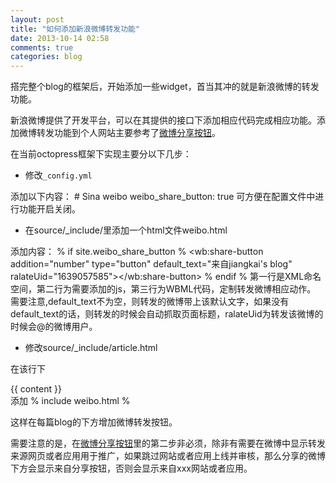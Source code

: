 ```yaml
---
layout: post
title: "如何添加新浪微博转发功能"
date: 2013-10-14 02:58
comments: true
categories: blog
---
```

搭完整个blog的框架后，开始添加一些widget，首当其冲的就是新浪微博的转发功能。

新浪微博提供了开发平台，可以在其提供的接口下添加相应代码完成相应功能。添加微博转发功能到个人网站主要参考了[微博分享按钮](http://open.weibo.com/sharebutton)。

在当前octopress框架下实现主要分以下几步：

* 修改`_config.yml`

添加以下内容：
    # Sina weibo
    weibo_share_button: true
可方便在配置文件中进行功能开启关闭。

<!-- more -->
* 在source/_include/里添加一个html文件weibo.html

添加内容：
    % if site.weibo_share_button %
    <html xmlns:wb="http://open.weibo.com/wb">
    <script src="http://tjs.sjs.sinajs.cn/open/api/js/wb.js" type="text/javascript" charset="utf-8"></script>
    <wb:share-button addition="number" type="button" default_text="来自jiangkai's blog" ralateUid="1639057585"></wb:share-button>
    % endif %
第一行是XML命名空间，第二行为需要添加的js，第三行为WBML代码，定制转发微博相应动作。
需要注意,default_text不为空，则转发的微博带上该默认文字，如果没有default_text的话，则转发的时候会自动抓取页面标题，ralateUid为转发该微博的时候会@的微博用户。

* 修改source/_include/article.html

在该行下
    <div class="entry-content">{{ content }}</div>
添加
    % include weibo.html %

这样在每篇blog的下方增加微博转发按钮。

需要注意的是，在[微博分享按钮](http://open.weibo.com/sharebutton)里的第二步非必须，除非有需要在微博中显示转发来源网页或者应用用于推广，如果跳过网站或者应用上线并审核，那么分享的微博下方会显示来自分享按钮，否则会显示来自xxx网站或者应用。

